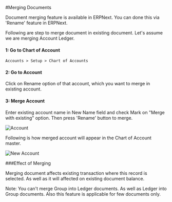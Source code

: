 #Merging Documents

Document merging feature is available in ERPNext. You can done this via 'Rename' feature in ERPNext. 

Following are step to merge document in existing document. Let's assume we are merging Account Ledger.

#### 1: Go to Chart of Account

`Accounts > Setup > Chart of Accounts`

#### 2: Go to Account 

Click on Rename option of that account, which you want to merge in existing account.

#### 3: Merge Account

Enter existing account name in New Name field and check Mark on "Merge with existing" option. Then press 'Rename' button to merge.

![Account]({{docs_base_url}}/assets/img/articles/Selection_043.png)

Following is how merged account will appear in the Chart of Account master.

![New Account]({{docs_base_url}}/assets/img/articles/Selection_044.png)

###Effect of Merging 

Merging document affects existing transaction where this record is selected. As well as it will affected on existing document balance.

<div class="well"> Note: You can't merge Group into Ledger documents. As well as Ledger into Group documents. Also this feature is applicable for few documents only.</div>


<!-- markdown -->